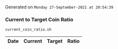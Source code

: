 Generated on `Monday 27-September-2021 at 20:54:39`

### Current to Target Coin Ratio
`current_coin_ratio.sh`

Date|Current|Target|Ratio
---|---|---|---
